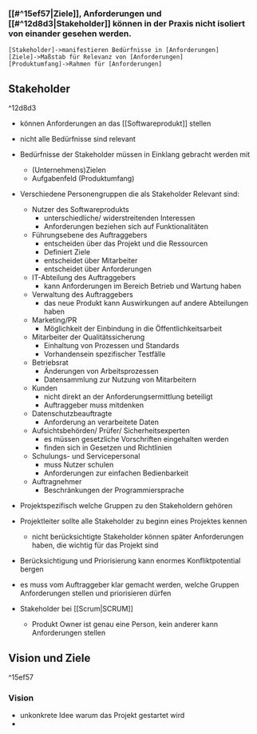 ### [[#^15ef57|Ziele]], Anforderungen und [[#^12d8d3|Stakeholder]] können in der Praxis nicht isoliert von einander gesehen werden.

``` nomnoml
[Stakeholder]->manifestieren Bedürfnisse in [Anforderungen]
[Ziele]->Maßstab für Relevanz von [Anforderungen]
[Produktumfang]->Rahmen für [Anforderungen]
```
## Stakeholder

^12d8d3

- können Anforderungen an das [[Softwareprodukt]] stellen
- nicht alle Bedürfnisse sind relevant
- Bedürfnisse der Stakeholder müssen in Einklang gebracht werden mit
	- (Unternehmens)Zielen
	- Aufgabenfeld (Produktumfang)

- Verschiedene Personengruppen die als Stakeholder Relevant sind:
	- Nutzer des Softwareprodukts
		- unterschiedliche/ widerstreitenden Interessen
		- Anforderungen beziehen sich auf Funktionalitäten
	- Führungsebene des Auftraggebers
		- entscheiden über das Projekt und die Ressourcen
		- Definiert Ziele
		- entscheidet über Mitarbeiter 
		- entscheidet über Anforderungen
	- IT-Abteilung des Auftraggebers
		- kann Anforderungen im Bereich Betrieb und Wartung haben
	- Verwaltung des Auftraggebers
		- das neue Produkt kann Auswirkungen auf andere Abteilungen haben
	- Marketing/PR
		- Möglichkeit  der Einbindung in die Öffentlichkeitsarbeit
	- Mitarbeiter der Qualitätssicherung
		- Einhaltung von Prozessen und Standards
		- Vorhandensein spezifischer Testfälle
	- Betriebsrat
		- Änderungen von Arbeitsprozessen
		- Datensammlung zur Nutzung von Mitarbeitern
	- Kunden
		- nicht direkt an der Anforderungsermittlung beteiligt
		- Auftraggeber muss mitdenken
	- Datenschutzbeauftragte
		- Anforderung an verarbeitete Daten
	- Aufsichtsbehörden/ Prüfer/ Sicherheitsexperten
		- es müssen gesetzliche Vorschriften eingehalten werden
		- finden sich in Gesetzen und Richtlinien
	- Schulungs- und Servicepersonal
		- muss Nutzer schulen
		- Anforderungen zur einfachen Bedienbarkeit 
	- Auftragnehmer
		- Beschränkungen der Programmiersprache

- Projektspezifisch welche Gruppen zu den Stakeholdern gehören
- Projektleiter sollte alle Stakeholder zu beginn eines Projektes kennen
	- nicht berücksichtigte Stakeholder können später Anforderungen haben, die wichtig für das Projekt sind
- Berücksichtigung und Priorisierung kann enormes Konfliktpotential bergen
- es muss vom Auftraggeber klar gemacht werden, welche Gruppen Anforderungen stellen und priorisieren dürfen
- Stakeholder bei [[Scrum|SCRUM]]
	- Produkt Owner ist genau eine Person, kein anderer kann Anforderungen stellen

## Vision und Ziele

^15ef57
### Vision
- unkonkrete Idee warum das Projekt gestartet wird
- 

